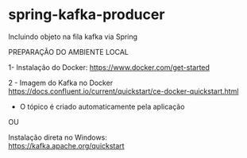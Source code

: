 # spring-kafka-producer
Incluindo objeto na fila kafka via Spring

PREPARAÇÃO DO AMBIENTE LOCAL

1- Instalação do Docker:
https://www.docker.com/get-started

2 - Imagem do Kafka no Docker
https://docs.confluent.io/current/quickstart/ce-docker-quickstart.html

* O tópico é criado automaticamente pela aplicação


OU

Instalação direta no Windows: <br />
https://kafka.apache.org/quickstart
